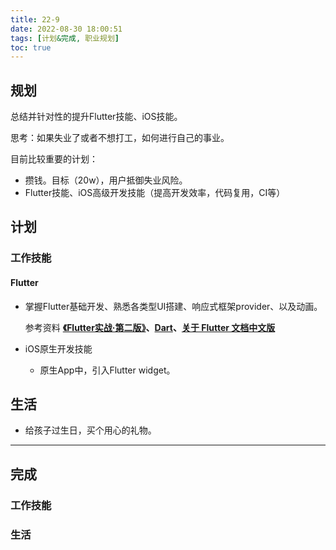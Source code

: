 ```yaml
---
title: 22-9
date: 2022-08-30 18:00:51
tags: [计划&完成, 职业规划]
toc: true 
---
```


## 规划

总结并针对性的提升Flutter技能、iOS技能。

思考：如果失业了或者不想打工，如何进行自己的事业。

目前比较重要的计划：

- 攒钱。目标（20w），用户抵御失业风险。
- Flutter技能、iOS高级开发技能（提高开发效率，代码复用，CI等）

## 计划

### 工作技能

#### Flutter

- 掌握Flutter基础开发、熟悉各类型UI搭建、响应式框架provider、以及动画。

  参考资料 **[《Flutter实战·第二版》](https://book.flutterchina.club/)、[Dart](https://dart.cn/)、[关于 Flutter 文档中文版](https://flutter.cn/about)**

- iOS原生开发技能

  - 原生App中，引入Flutter widget。

## 生活

- 给孩子过生日，买个用心的礼物。





---

## 完成

### 工作技能

### 生活
